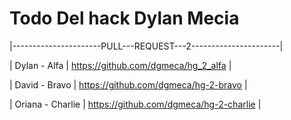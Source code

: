# Todo Del hack Dylan Mecia 
|----------------------PULL---REQUEST---2----------------------|

| Dylan - Alfa  | https://github.com/dgmeca/hg_2_alfa |

| David - Bravo  | https://github.com/dgmeca/hg-2-bravo |

| Oriana - Charlie | https://github.com/dgmeca/hg-2-charlie | 
